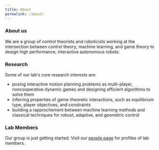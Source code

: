 ```yaml
---
title: About
permalink: /about/
---
```


### About us
We are a group of control theorists and roboticists working at the intersection between control theory, machine learning, and game theory to design high performance, interactive autonomous robots.

### Research
Some of our lab's core research interests are:

- posing interactive motion planning problems as multi-player, noncooperative dynamic games and designing efficient algorithms to solve them
- inferring properties of game-theoretic interactions, such as equilibrium type, player objectives, and constraints
- building a rapprochement between machine learning methods and classical techniques for robust, adaptive, and geometric control

### Lab Members

Our group is just getting started. Visit our [people page](http://kordinglab.com/people/) for profiles of lab members.
